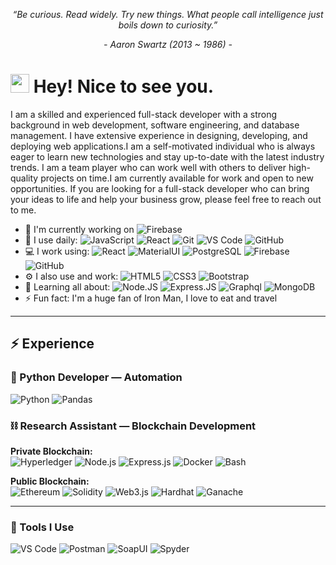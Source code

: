 <p align="center"><i>“Be curious. Read widely. Try new things. What people call intelligence just boils down to curiosity.”</i></p>
<p align="center"><i>- Aaron Swartz (2013 ~ 1986) -</i></p>

<h1><img src="https://emojis.slackmojis.com/emojis/images/1531849430/4246/blob-sunglasses.gif?1531849430" width="30"/> Hey! Nice to see you.</h1>

I am a skilled and experienced full-stack developer with a strong background in web development, software engineering, and database management. I have extensive experience in designing, developing, and deploying web applications.I am a self-motivated individual who is always eager to learn new technologies and stay up-to-date with the latest industry trends. I am a team player who can work well with others to deliver high-quality projects on time.I am currently available for work and open to new opportunities. If you are looking for a full-stack developer who can bring your ideas to life and help your business grow, please feel free to reach out to me.

- 🏢 I'm currently working on ![Firebase](https://img.shields.io/badge/Firebase-black?style=flat-square&logo=firebase)
- 🚀 I use daily:
  ![JavaScript](https://img.shields.io/badge/-JavaScript-black?&logo=javascript)
  ![React](https://img.shields.io/badge/-React-3b2e5a?&logo=react)
  ![Git](https://img.shields.io/badge/-Git-black?&logo=git)
  ![VS Code](https://img.shields.io/badge/-VS%20Code-007ACC?&logo=visual-studio-code)
  ![GitHub](https://img.shields.io/badge/-GitHub-181717?&logo=github)
- 💻 I work using:
  ![React](https://img.shields.io/badge/-React-3b2e5a?&logo=react)
  ![MaterialUI](https://img.shields.io/badge/-MatrialUI-0081CB?&logo=material-UI)
  ![PostgreSQL](https://img.shields.io/badge/-PostgreSQL-336791?&logo=postgresql)
  ![Firebase](https://img.shields.io/badge/Firebase-black?style=flat-square&logo=firebase)
  ![GitHub](https://img.shields.io/badge/-GitHub-181717?&logo=github)
- ⚙️ I also use and work:
  ![HTML5](https://img.shields.io/badge/-HTML5-E34F26?&logo=html5&logoColor=white)
  ![CSS3](https://img.shields.io/badge/-CSS3-1572B6?&logo=css3)
  ![Bootstrap](https://img.shields.io/badge/-Bootstrap-563D7C?&logo=bootstrap)
- 🌱 Learning all about:
  ![Node.JS](https://img.shields.io/badge/-Node.JS-black?&logo=Node.js)
  ![Express.JS](https://img.shields.io/badge/-Express.JS-c7b198?&logo=Express.JS)
  ![Graphql](https://img.shields.io/badge/-Graphql-E10098?&logo=Graphql)
  <img alt="MongoDB" src="https://img.shields.io/badge/-MongoDB-13aa52?style=flat-square&logo=mongodb&logoColor=white" />
- ⚡️ Fun fact: I'm a huge fan of Iron Man, I love to eat and travel

---
⚡️ Experience
---
### 🧩 Python Developer — Automation  
![Python](https://img.shields.io/badge/-Python-3776AB?&logo=python)
![Pandas](https://img.shields.io/badge/-Pandas-150458?&logo=pandas)


### ⛓️ Research Assistant — Blockchain Development  

**Private Blockchain:**  
![Hyperledger](https://img.shields.io/badge/-Hyperledger-2F3134?&logo=hyperledger)
![Node.js](https://img.shields.io/badge/-Node.js-43853D?&logo=node.js)
![Express.js](https://img.shields.io/badge/-Express.js-404D59?&logo=express)
![Docker](https://img.shields.io/badge/-Docker-2496ED?&logo=docker)
![Bash](https://img.shields.io/badge/-Bash-121011?&logo=gnu-bash)

**Public Blockchain:**  
![Ethereum](https://img.shields.io/badge/-Ethereum-3C3C3D?&logo=ethereum)
![Solidity](https://img.shields.io/badge/-Solidity-363636?&logo=solidity)
![Web3.js](https://img.shields.io/badge/-Web3.js-F16822?&logo=javascript)
![Hardhat](https://img.shields.io/badge/-Hardhat-1a1a1a?&logo=hardhat)
![Ganache](https://img.shields.io/badge/-Ganache-272822?&logo=ethereum)

---

### 🧰 Tools I Use
![VS Code](https://img.shields.io/badge/-VS%20Code-007ACC?&logo=visual-studio-code)
![Postman](https://img.shields.io/badge/-Postman-FF6C37?&logo=postman)
![SoapUI](https://img.shields.io/badge/-SoapUI-6DB33F)
![Spyder](https://img.shields.io/badge/-Spyder-FF0000?&logo=spyder-ide)

